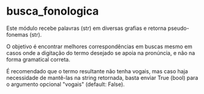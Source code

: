 # busca_fonologica

Este módulo recebe palavras (str) em diversas grafias e retorna pseudo-fonemas (str).

O objetivo é encontrar melhores correspondências em buscas mesmo em casos onde a digitação do termo desejado se apoia na pronúncia, e não na forma gramatical correta.

É recomendado que o termo resultante não tenha vogais, mas caso haja necessidade de mantê-las na string retornada, basta enviar True (bool) para o argumento opcional "vogais" (default: False).